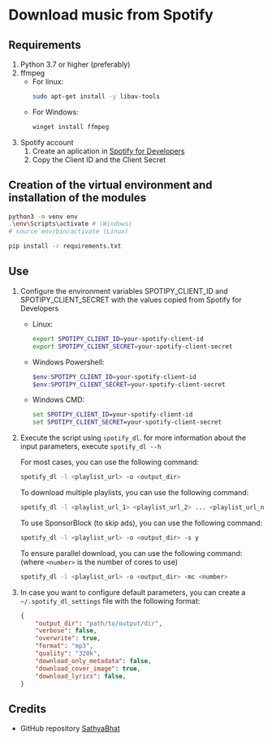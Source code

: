 # Download music from Spotify

## Requirements

1. Python 3.7 or higher (preferably)
2. ffmpeg
    - For linux:
        ```bash
        sudo apt-get install -y libav-tools
        ```
    - For Windows:
        ```bash
        winget install ffmpeg
        ```
3. Spotify account
   1. Create an aplication in [Spotify for Developers](https://developer.spotify.com/dashboard/applications)
   2. Copy the Client ID and the Client Secret

## Creation of the virtual environment and installation of the modules

```bash
python3 -m venv env
.\env\Scripts\activate # (Windows)
# source env/bin/activate (Linux)

pip install -r requirements.txt
```

## Use

1. Configure the environment variables SPOTIPY_CLIENT_ID and SPOTIPY_CLIENT_SECRET with the values copied from Spotify for Developers
   - Linux:
       ```bash
       export SPOTIPY_CLIENT_ID=your-spotify-client-id
       export SPOTIPY_CLIENT_SECRET=your-spotify-client-secret
       ```
   - Windows Powershell:
       ```powershell
       $env:SPOTIPY_CLIENT_ID=your-spotify-client-id
       $env:SPOTIPY_CLIENT_SECRET=your-spotify-client-secret
       ```
   - Windows CMD:
       ```cmd
       set SPOTIPY_CLIENT_ID=your-spotify-client-id
       set SPOTIPY_CLIENT_SECRET=your-spotify-client-secret
       ```

3. Execute the script using `spotify_dl`. for more information about the input parameters, execute `spotify_dl --h`
    
    For most cases, you can use the following command:
    ```bash
    spotify_dl -l <playlist_url> -o <output_dir>
    ```
    To download multiple playlists, you can use the following command:
    ```bash
    spotify_dl -l <playlist_url_1> <playlist_url_2> ... <playlist_url_n> -o <output_dir>
    ```
    To use SponsorBlock (to skip ads), you can use the following command:
    ```bash
    spotify_dl -l <playlist_url> -o <output_dir> -s y
    ```
    To ensure parallel download, you can use the following command: (where `<number>` is the number of cores to use)
    ```bash
    spotify_dl -l <playlist_url> -o <output_dir> -mc <number>
    ```


3. In case you want to configure default parameters, you can create a `~/.spotify_dl_settings` file with the following format:
    ```json
    {
        "output_dir": "path/to/output/dir",
        "verbose": false,
        "overwrite": true,
        "format": "mp3",
        "quality": "320k",
        "download_only_metadata": false,
        "download_cover_image": true,
        "download_lyrics": false,
    }
    ```

## Credits

- GitHub repository [SathyaBhat](https://github.com/SathyaBhat/spotify-dl)